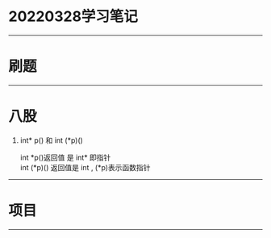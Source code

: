 # 20220328学习笔记

***

# 刷题

***

# 八股

1. int* p() 和 int (*p)()

    int \*p()返回值 是 int\* 即指针  
    int (\*p)() 返回值是 int , (\*p)表示函数指针

***

# 项目

***
